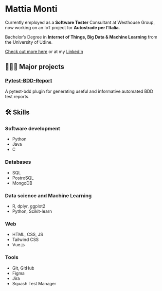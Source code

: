 # Mattia Monti
Currently employed as a **Software Tester** Consultant at Westhouse Group, now working on an IoT project for **Autostrade per l’Italia**.

Bachelor’s Degree in **Internet of Things, Big Data & Machine Learning** from the University of Udine.

[Check out more here](https://bento.me/mattiamonti) or at my [LinkedIn](https://www.linkedin.com/in/montimattia/)

## 👨🏻‍💻 Major projects
### <a href="https://github.com/mattiamonti/pytest-bdd-report" target="blank">Pytest-BDD-Report</a>
A pytest-bdd plugin for generating useful and informative automated BDD test reports.


## 🛠 Skills
### Software development
- Python
- Java
- C

### Databases
- SQL
- PostreSQL
- MongoDB

### Data science and Machine Learning
- R, dplyr, ggplot2
- Python, Scikit-learn

### Web
- HTML, CSS, JS
- Tailwind CSS
- Vue.js

### Tools
- Git, GitHub
- Figma
- Jira
- Squash Test Manager

